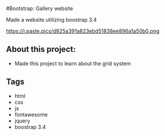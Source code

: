 ﻿#Bootstrap: Gallery website

Made a website utilizing boostrap 3.4

https://i.paste.pics/d825a391a823ebd51838ee896a1a50b0.png


## About this project:

- Made this project to learn about the grid system



## Tags

* html
* css
* js
* fontawesome
* jquery
* boostrap 3.4

